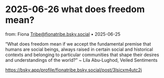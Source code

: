 # 2025-06-26 what does freedom mean?


from: Fiona Tribe@fionatribe.bsky.social • 2025-06-25

“What does freedom mean if we accept the fundamental premise that humans are social beings, always raised in certain social and historical contexts and belonging to particular communities that shape their desires and understandings of the world?” ~ Lila Abu-Lughod, Veiled Sentiments

<https://bsky.app/profile/fionatribe.bsky.social/post/3lsicxm4utc2j>  